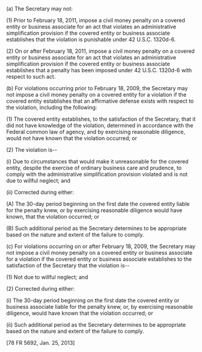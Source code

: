 (a) The Secretary may not:

(1) Prior to February 18, 2011, impose a civil money penalty on a covered entity or business associate for an act that violates an administrative simplification provision if the covered entity or business associate establishes that the violation is punishable under 42 U.S.C. 1320d-6.

(2) On or after February 18, 2011, impose a civil money penalty on a covered entity or business associate for an act that violates an administrative simplification provision if the covered entity or business associate establishes that a penalty has been imposed under 42 U.S.C. 1320d-6 with respect to such act.

(b) For violations occurring prior to February 18, 2009, the Secretary may not impose a civil money penalty on a covered entity for a violation if the covered entity establishes that an affirmative defense exists with respect to the violation, including the following:

(1) The covered entity establishes, to the satisfaction of the Secretary, that it did not have knowledge of the violation, determined in accordance with the Federal common law of agency, and by exercising reasonable diligence, would not have known that the violation occurred; or

(2) The violation is--

(i) Due to circumstances that would make it unreasonable for the covered entity, despite the exercise of ordinary business care and prudence, to comply with the administrative simplification provision violated and is not due to willful neglect; and

(ii) Corrected during either:
 
(A) The 30-day period beginning on the first date the covered entity liable for the penalty knew, or by exercising reasonable diligence would have known, that the violation occurred; or

(B) Such additional period as the Secretary determines to be appropriate based on the nature and extent of the failure to comply.

&#40;c) For violations occurring on or after February 18, 2009, the Secretary may not impose a civil money penalty on a covered entity or business associate for a violation if the covered entity or business associate establishes to the satisfaction of the Secretary that the violation is--

(1) Not due to willful neglect; and

(2) Corrected during either:

(i) The 30-day period beginning on the first date the covered entity or business associate liable for the penalty knew, or, by exercising reasonable diligence, would have known that the violation occurred; or

(ii) Such additional period as the Secretary determines to be appropriate based on the nature and extent of the failure to comply.

[78 FR 5692, Jan. 25, 2013]
